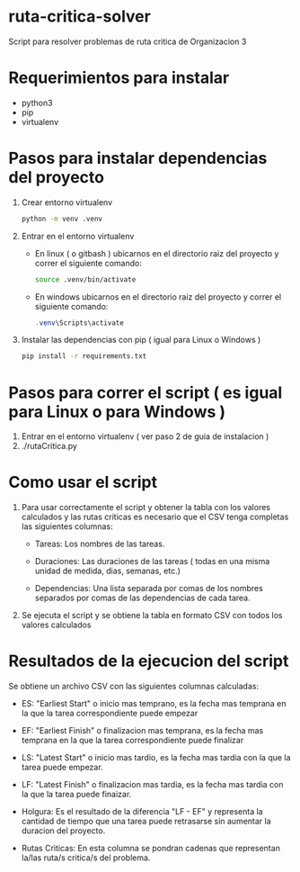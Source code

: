 # ruta-critica-solver
Script para resolver problemas de ruta critica de Organizacion 3

# Requerimientos para instalar

- python3
- pip
- virtualenv

# Pasos para instalar dependencias del proyecto

1. Crear entorno virtualenv
    
    ```bash
    python -m venv .venv
    ```

2. Entrar en el entorno virtualenv

    - En linux ( o gitbash ) ubicarnos en el directorio raiz del proyecto y correr el siguiente comando:

      ```bash
      source .venv/bin/activate 
      ```

    - En windows ubicarnos en el directorio raiz del proyecto y correr el siguiente comando:

      ```powershell
      .venv\Scripts\activate
      ```

3. Instalar las dependencias con pip ( igual para Linux o Windows )

    ```bash
    pip install -r requirements.txt
    ```

# Pasos para correr el script ( es igual para Linux o para Windows )

1. Entrar en el entorno virtualenv ( ver paso 2 de guia de instalacion )
2. ./rutaCritica.py

# Como usar el script

1. Para usar correctamente el script y obtener la tabla con los valores calculados y las rutas criticas es necesario que el CSV tenga completas las siguientes columnas:

    * Tareas: Los nombres de las tareas.

    * Duraciones: Las duraciones de las tareas ( todas en una misma unidad de medida, dias, semanas, etc.)

    * Dependencias: Una lista separada por comas de los nombres separados por comas de las dependencias de cada tarea.
2. Se ejecuta el script y se obtiene la tabla en formato CSV con todos los valores calculados

# Resultados de la ejecucion del script
Se obtiene un archivo CSV con las siguientes columnas calculadas:
    
* ES: "Earliest Start" o inicio mas temprano, es la fecha mas temprana en la que la tarea correspondiente puede empezar

* EF: "Earliest Finish" o finalizacion mas temprana, es la fecha mas temprana en la que la tarea correspondiente puede finalizar

* LS: "Latest Start" o inicio mas tardio, es la fecha mas tardia con la que la tarea puede empezar.

* LF: "Latest Finish" o finalizacion mas tardia, es la fecha mas tardia con la que la tarea puede finaizar.

* Holgura: Es el resultado de la diferencia "LF - EF" y representa la cantidad de tiempo que una tarea puede retrasarse sin aumentar la duracion del proyecto.

* Rutas Criticas: En esta columna se pondran cadenas que representan la/las ruta/s critica/s del problema.
